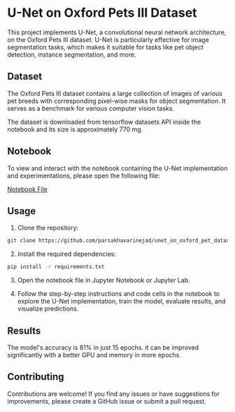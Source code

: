 
# U-Net on Oxford Pets III Dataset

This project implements U-Net, a convolutional neural network architecture, on the Oxford Pets III dataset. U-Net is particularly effective for image segmentation tasks, which makes it suitable for tasks like pet object detection, instance segmentation, and more.

## Dataset

The Oxford Pets III dataset contains a large collection of images of various pet breeds with corresponding pixel-wise masks for object segmentation. It serves as a benchmark for various computer vision tasks.

The dataset is downloaded from tensorflow datasets API inside the notebook and its size is approximately 770 mg.

## Notebook

To view and interact with the notebook containing the U-Net implementation and experimentations, please open the following file:

[Notebook File](unet-for-oxford-pet-dataset.ipynb)

## Usage

1. Clone the repository:

```bash
git clone https://github.com/parsakhavarinejad/unet_on_oxford_pet_dataset
```

2. Install the required dependencies:

```bash
pip install -r requirements.txt
```

3. Open the notebook file in Jupyter Notebook or Jupyter Lab.

4. Follow the step-by-step instructions and code cells in the notebook to explore the U-Net implementation, train the model, evaluate results, and visualize predictions.

## Results

The model's accuracy is 81% in just 15 epochs. it can be improved significantly with a better GPU and memory in more epochs.

## Contributing

Contributions are welcome! If you find any issues or have suggestions for improvements, please create a GitHub issue or submit a pull request.


